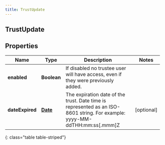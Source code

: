 ```yaml
---
title: TrustUpdate
---
```


## TrustUpdate

## Properties

| Name            | Type                                     | Description                                                                                                               | Notes      |
| --------------- | ---------------------------------------- | ------------------------------------------------------------------------------------------------------------------------- | ---------- |
| **enabled**     | <!----><!---->**Boolean**<!---->         | If disabled no trustee user will have access, even if they were previously added.                                         |            |
| **dateExpired** | <!----><!---->[**Date**](Date.md)<!----> | The expiration date of the trust. Date time is represented as an ISO-8601 string. For example: yyyy-MM-ddTHH:mm:ss[.mmm]Z | [optional] |

{: class="table table-striped"}
